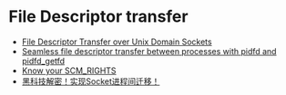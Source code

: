 # File Descriptor transfer

- [File Descriptor Transfer over Unix Domain Sockets](https://copyconstruct.medium.com/file-descriptor-transfer-over-unix-domain-sockets-dcbbf5b3b6ec)
- [Seamless file descriptor transfer between processes with pidfd and pidfd_getfd](https://copyconstruct.medium.com/seamless-file-descriptor-transfer-between-processes-with-pidfd-and-pidfd-getfd-816afcd19ed4)
- [Know your SCM_RIGHTS](https://blog.cloudflare.com/know-your-scm_rights/)
- [黑科技解密！实现Socket进程间迁移！](https://www.51cto.com/article/670918.html)

